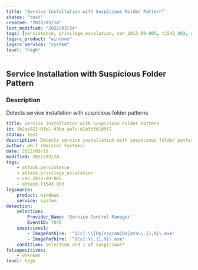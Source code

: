 ```yaml
---
title: "Service Installation with Suspicious Folder Pattern"
status: "test"
created: "2022/03/18"
last_modified: "2022/03/24"
tags: [persistence, privilege_escalation, car_2013-09-005, t1543_003, detection_rule]
logsrc_product: "windows"
logsrc_service: "system"
level: "high"
---
```


## Service Installation with Suspicious Folder Pattern

### Description

Detects service installation with suspicious folder patterns

```yml
title: Service Installation with Suspicious Folder Pattern
id: 1b2ae822-6fe1-43ba-aa7c-d1a3b3d1d5f2
status: test
description: Detects service installation with suspicious folder patterns
author: pH-T (Nextron Systems)
date: 2022/03/18
modified: 2022/03/24
tags:
    - attack.persistence
    - attack.privilege_escalation
    - car.2013-09-005
    - attack.t1543.003
logsource:
    product: windows
    service: system
detection:
    selection:
        Provider_Name: 'Service Control Manager'
        EventID: 7045
    suspicious1:
        - ImagePath|re: '^[Cc]:\\[Pp]rogram[Dd]ata\\.{1,9}\.exe'
        - ImagePath|re: '^[Cc]:\\.{1,9}\.exe'
    condition: selection and 1 of suspicious*
falsepositives:
    - Unknown
level: high

```
